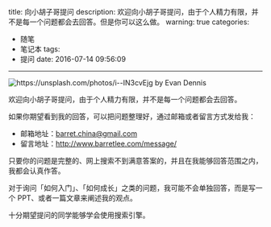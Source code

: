 title: 向小胡子哥提问
description: 欢迎向小胡子哥提问，由于个人精力有限，并不是每一个问题都会去回答。但是你可以这么做。
warning: true
categories:
  - 随笔
  - 笔记本
tags:
  - 提问
date: 2016-07-14 09:56:09
---


![https://unsplash.com/photos/i--IN3cvEjg by Evan Dennis](http://ww2.sinaimg.cn/large/6c0378f8gw1f5t7g1e2i9j20p00dwac9.jpg)

欢迎向小胡子哥提问，由于个人精力有限，并不是每一个问题都会去回答。

<!--more-->

如果你期望看到我的回答，可以把问题整理好，通过邮箱或者留言方式发给我：

- 邮箱地址：barret.china@gmail.com
- 留言地址：<http://www.barretlee.com/message/>

只要你的问题是完整的、网上搜索不到满意答案的，并且在我能够回答范围之内，我都会认真作答。

对于询问「如何入门」、「如何成长」之类的问题，我可能不会单独回答，而是写一个 PPT、或者一篇文章来阐述我的观点。

十分期望提问的同学能够学会使用搜索引擎。